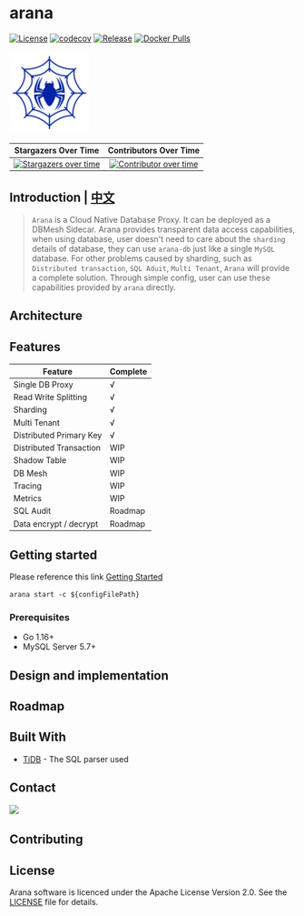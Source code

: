 # arana
[![License](https://img.shields.io/badge/license-Apache--2.0-blue.svg)](https://github.com/arana-db/arana/blob/master/LICENSE)
[![codecov](https://codecov.io/gh/arana-db/arana/branch/master/graph/badge.svg)](https://codecov.io/gh/arana-db/arana)
[![Release](https://img.shields.io/github/v/release/arana-db/arana)](https://img.shields.io/github/v/release/arana-db/arana)
[![Docker Pulls](https://img.shields.io/docker/pulls/aranadb/arana)](https://img.shields.io/docker/pulls/aranadb/arana)

![](./docs/pics/arana-logo.png)

|                                             **Stargazers Over Time**                                              | **Contributors Over Time**                                                                                                                                                                                                                       |
|:-----------------------------------------------------------------------------------------------------------------:|:------------------------------------------------------------------------------------------------------------------------------------------------------------------------------------------------------------------------------------------------:|
|      [![Stargazers over time](https://starchart.cc/arana-db/arana.svg)](https://starchart.cc/arana-db/arana)      | [![Contributor over time](https://contributor-graph-api.apiseven.com/contributors-svg?chart=contributorOverTime&repo=arana-db/arana)](https://contributor-graph-api.apiseven.com/contributors-svg?chart=contributorOverTime&repo=arana-db/arana) |


## Introduction | [中文](https://github.com/arana-db/arana/blob/master/README_CN.md)

> `Arana` is a Cloud Native Database Proxy. It can be deployed as a DBMesh Sidecar. Arana provides transparent data access capabilities, 
> when using database, user doesn't need to care about the `sharding` details of database, they can use `arana-db` just like a single `MySQL` database.
> For other problems caused by sharding, such as `Distributed transaction`, `SQL Aduit`, `Multi Tenant`, `Arana` will provide a complete solution.
> Through simple config, user can use these capabilities provided by `arana` directly.

## Architecture

## Features

| Feature | Complete |
| -- | -- |
| Single DB Proxy | √ |
| Read Write Splitting | √ |
| Sharding | √ |
| Multi Tenant | √ |
| Distributed Primary Key | √ |
| Distributed Transaction | WIP |
| Shadow Table | WIP |
| DB Mesh | WIP |
| Tracing | WIP |
| Metrics | WIP |
| SQL Audit | Roadmap |
| Data encrypt / decrypt | Roadmap |

## Getting started

Please reference this link [Getting Started](https://github.com/arana-db/arana/discussions/172)

```
arana start -c ${configFilePath}
```

### Prerequisites

+ Go 1.16+
+ MySQL Server 5.7+

## Design and implementation

## Roadmap

## Built With

- [TiDB](https://github.com/pingcap/tidb) - The SQL parser used

## Contact

<img src="https://raw.githubusercontent.com/arana-db/arana/master/docs/pics/dingtalk-group.png" width="200px"/>

## Contributing

## License
Arana software is licenced under the Apache License Version 2.0. See the [LICENSE](https://github.com/arana-db/arana/blob/master/LICENSE) file for details.
